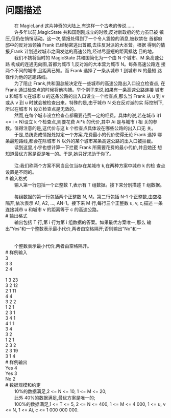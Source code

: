 <div id="pcont1" style="margin-top:20px; display:block;">

# 问题描述

<div class="pdcont">　　在 MagicLand 这片神奇的大陆上,有这样一个古老的传说......<br/>
　　许多年以前,MagicState 共和国刚刚成立的时候,反对新政府的势力虽已被 镇压,但仍在悄悄活动。这一次,情报处得到了一个令人震惊的消息,被软禁在 首都府邸中的反对派领袖 Frank 已经秘密逃出首都,去往反对派的大本营。根据 得到的情报,Frank 计划通过城市之间发达的高速公路,经过尽量短的距离抵达 目的地。<br/>
　　我们不妨将当时的 MagicState 共和国简化为一个由 N 个城市、M 条高速公路 构成的连通无向图,首都为城市 1,反对派的大本营为城市 N。每条高速公路连 接两个不同的城市,且距离已知。而 Frank 选择了一条从城市 1 到城市 N 的最短 路径作为他的逃跑路线。<br/>
　　为了阻止 Frank,共和国总统决定在一些城市的高速公路出入口设立检查点, 在 Frank 通过检查点的时候将他拘捕。举个例子来说,如果有一条高速公路连接 城市 u 和城市 v,在城市 u 的这条公路的出入口设立一个检查点,那么当 Frank 从 u 到 v 或从 v 到 u 时就会被检查出来。特殊的是,由于城市 N 处在反对派的实 际控制下,所以在城市 N 设立检查点是无效的。<br/>
　　然而,在每个城市设立检查点都需要花费一定的经费。具体的说,若在城市 i(1 &lt;= i &lt; N)设立 k 个检查点,则要花费 Ai*k 的代价,其中 Ai 是与城市 i 相 关的参数。值得注意的是,这代价与这 k 个检查点具体设在哪些公路的出入口无 关。<br/>
　　于是,总统责成情报处拟定一个方案,花费最小的代价使得无论 Frank 选择 哪条最短路线,都会在除城市 N 以外的某个城市某条高速公路的出入口被拦截。<br/>
　　读到这里,小宇也想计算一下拦截 Frank 所需要花费的最小代价,并且她还 想知道最优方案是否是唯一的。于是,她只好求助于你了。<br/>
<br/>
　　注:我们称两个方案不同当且仅当存在某城市 k,在两种方案中城市 k 的检 查点设置是不同的。</div>
# 输入格式

<div class="pdcont">　　输入第一行包括一个正整数 T,表示有 T 组数据。接下来分别描述 T 组数据。<br/>
<br/>
　　每组数据的第一行包括两个正整数 N, M。第二行包括 N-1 个正整数,由空格 隔开,依次表示 A1, A2, ..., AN-1。接下来 M 行,每行三个正整数 u, v, c,描述 一条连接城市 u 和城市 v 的距离等于 c 的高速公路。</div>
# 输出格式

<div class="pdcont">　　输出包括 T 行,第 i 行为第 i 组数据的答案。如果最优方案唯一,那么 输出”Yes”和一个整数表示最小代价,两者由空格隔开;否则输出”No”和一<br/>
<br/>
<br/>
　　个整数表示最小代价,两者由空格隔开。</div>
# 样例输入

<div class="pddata">3<br/>
3 3<br/>
2 4<br/>
<br/>
1 3 23<br/>
3 2 12<br/>
2 1 11<br/>
4 4<br/>
3 2 2<br/>
1 2 1<br/>
2 3 1<br/>
3 4 1<br/>
4 1 1<br/>
3 4<br/>
3 2<br/>
1 2 1<br/>
2 3 2<br/>
2 3 19<br/>
3 1 4</div>
# 样例输出

<div class="pddata">Yes 4<br/>
Yes 3<br/>
No 2</div>
# 数据规模和约定

<div class="pdcont">　　10%的数据满足,2 &lt;= N &lt;= 10, 1 &lt;= M &lt;= 20;<br/>
　　此外 40%的数据满足,最优方案是唯一的;<br/>
　　100%的数据满足,1 &lt;= T &lt;= 5, 2 &lt;= N &lt;= 400, 1 &lt;= M &lt;= 4 000, 1 &lt;= u, v &lt;= N, 1 &lt;= Ai, c &lt;= 1 000 000 000.</div>

</div>